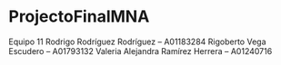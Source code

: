 # ProjectoFinalMNA

Equipo 11
Rodrigo Rodríguez Rodríguez – A01183284
Rigoberto Vega Escudero – A01793132
Valeria Alejandra Ramírez Herrera – A01240716